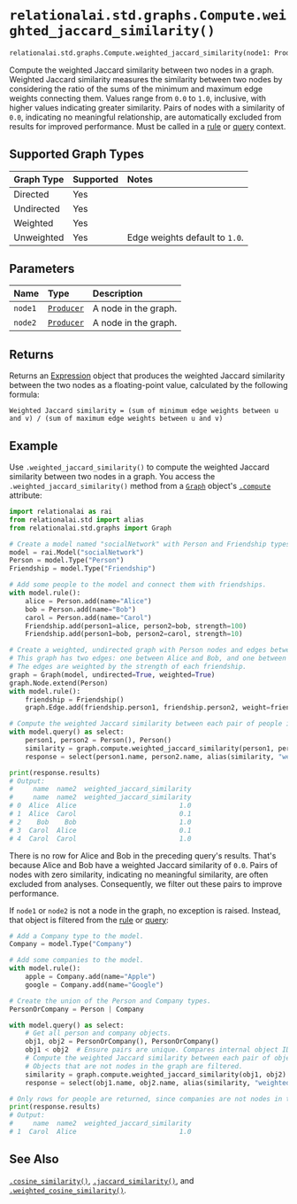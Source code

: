 # `relationalai.std.graphs.Compute.weighted_jaccard_similarity()`

```python
relationalai.std.graphs.Compute.weighted_jaccard_similarity(node1: Producer, node2: Producer) -> Expression
```

Compute the weighted Jaccard similarity between two nodes in a graph.
Weighted Jaccard similarity measures the similarity between two nodes by considering the ratio of
the sums of the minimum and maximum edge weights connecting them.
Values range from `0.0` to `1.0`, inclusive, with higher values indicating greater similarity.
Pairs of nodes with a similarity of `0.0`, indicating no meaningful relationship,
are automatically excluded from results for improved performance.
Must be called in a [rule](../../../Model/rule.md) or [query](../../../Model/query.md) context.

## Supported Graph Types

| Graph Type | Supported | Notes |
| :--- | :--- | :------ |
| Directed | Yes |   |
| Undirected | Yes |   |
| Weighted | Yes |   |
| Unweighted | Yes | Edge weights default to `1.0`.  |

## Parameters

| Name | Type | Description |
| :--- | :--- | :------ |
| `node1` | [`Producer`](../../../Producer/README.md) | A node in the graph. |
| `node2` | [`Producer`](../../../Producer/README.md) | A node in the graph. |

## Returns

Returns an [Expression](../../../Expression.md) object that produces
the weighted Jaccard similarity between the two nodes as a floating-point value, calculated by the following formula:

```
Weighted Jaccard similarity = (sum of minimum edge weights between u and v) / (sum of maximum edge weights between u and v)
```

## Example

Use `.weighted_jaccard_similarity()` to compute the weighted Jaccard similarity between two nodes in a graph.
You access the `.weighted_jaccard_similarity()` method from a [`Graph`](../Graph.md) object's
[`.compute`](../Graph/compute.md) attribute:

```python
import relationalai as rai
from relationalai.std import alias
from relationalai.std.graphs import Graph

# Create a model named "socialNetwork" with Person and Friendship types.
model = rai.Model("socialNetwork")
Person = model.Type("Person")
Friendship = model.Type("Friendship")

# Add some people to the model and connect them with friendships.
with model.rule():
    alice = Person.add(name="Alice")
    bob = Person.add(name="Bob")
    carol = Person.add(name="Carol")
    Friendship.add(person1=alice, person2=bob, strength=100)
    Friendship.add(person1=bob, person2=carol, strength=10)

# Create a weighted, undirected graph with Person nodes and edges between friends.
# This graph has two edges: one between Alice and Bob, and one between Bob and Carol.
# The edges are weighted by the strength of each friendship.
graph = Graph(model, undirected=True, weighted=True)
graph.Node.extend(Person)
with model.rule():
    friendship = Friendship()
    graph.Edge.add(friendship.person1, friendship.person2, weight=friendship.strength)

# Compute the weighted Jaccard similarity between each pair of people in the graph.
with model.query() as select:
    person1, person2 = Person(), Person()
    similarity = graph.compute.weighted_jaccard_similarity(person1, person2)
    response = select(person1.name, person2.name, alias(similarity, "weighted_jaccard_similarity"))

print(response.results)
# Output:
#     name  name2  weighted_jaccard_similarity
#     name  name2  weighted_jaccard_similarity
# 0  Alice  Alice                          1.0
# 1  Alice  Carol                          0.1
# 2    Bob    Bob                          1.0
# 3  Carol  Alice                          0.1
# 4  Carol  Carol                          1.0
```

There is no row for Alice and Bob in the preceding query's results.
That's because Alice and Bob have a weighted Jaccard similarity of `0.0`.
Pairs of nodes with zero similarity, indicating no meaningful similarity, are often excluded from analyses.
Consequently, we filter out these pairs to improve performance.

If `node1` or `node2` is not a node in the graph, no exception is raised.
Instead, that object is filtered from the [rule](../../../Model/rule.md) or [query](../../../Model/query.md):

```python
# Add a Company type to the model.
Company = model.Type("Company")

# Add some companies to the model.
with model.rule():
    apple = Company.add(name="Apple")
    google = Company.add(name="Google")

# Create the union of the Person and Company types.
PersonOrCompany = Person | Company

with model.query() as select:
    # Get all person and company objects.
    obj1, obj2 = PersonOrCompany(), PersonOrCompany()
    obj1 < obj2  # Ensure pairs are unique. Compares internal object IDs.
    # Compute the weighted Jaccard similarity between each pair of objects.
    # Objects that are not nodes in the graph are filtered.
    similarity = graph.compute.weighted_jaccard_similarity(obj1, obj2)
    response = select(obj1.name, obj2.name, alias(similarity, "weighted_jaccard_similarity"))

# Only rows for people are returned, since companies are not nodes in the graph.
print(response.results)
# Output:
#     name  name2  weighted_jaccard_similarity
# 1  Carol  Alice                          1.0
```

## See Also

[`.cosine_similarity()`](./cosine_similarity.md),
[`.jaccard_similarity()`](./jaccard_similarity.md),
and [`.weighted_cosine_similarity()`](./weighted_cosine_similarity.md).
